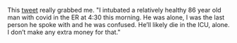 This <a href="https://twitter.com/dtone612/status/1322899801743261696">tweet</a> really grabbed me. "I intubated a relatively healthy 86 year old man with covid in the ER at 4:30 this morning. He was alone, I was the last person he spoke with and he was confused. He’ll likely die in the ICU, alone. I don’t make any extra money for that." 
